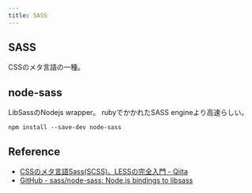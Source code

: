 ```yaml
---
title: SASS
---
```


## SASS
CSSのメタ言語の一種。


## node-sass
LibSassのNodejs wrapper。
rubyでかかれたSASS engineより高速らしい。

```
npm install --save-dev node-sass
```


## Reference
* [CSSのメタ言語Sass(SCSS)、LESSの完全入門 - Qiita](http://qiita.com/ritukiii/items/67b3c50002b48c6186d6)
* [GitHub - sass/node-sass: Node.js bindings to libsass](https://github.com/sass/node-sass)
